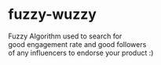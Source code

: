 # fuzzy-wuzzy
Fuzzy Algorithm used to search for 
<br> good engagement rate and good followers 
<br> of any influencers to endorse your product :)
